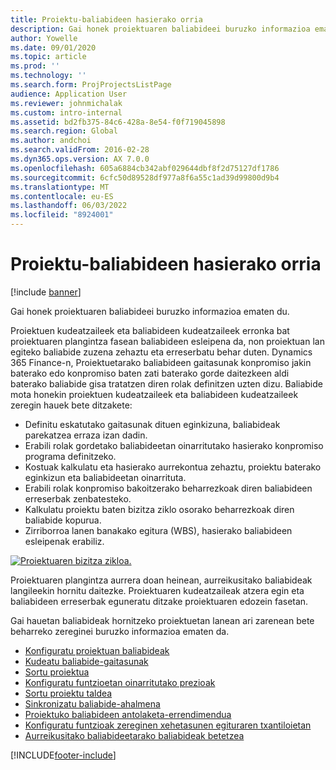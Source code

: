 ```yaml
---
title: Proiektu-baliabideen hasierako orria
description: Gai honek proiektuaren baliabideei buruzko informazioa ematen du.
author: Yowelle
ms.date: 09/01/2020
ms.topic: article
ms.prod: ''
ms.technology: ''
ms.search.form: ProjProjectsListPage
audience: Application User
ms.reviewer: johnmichalak
ms.custom: intro-internal
ms.assetid: bd2fb375-84c6-428a-8e54-f0f719045898
ms.search.region: Global
ms.author: andchoi
ms.search.validFrom: 2016-02-28
ms.dyn365.ops.version: AX 7.0.0
ms.openlocfilehash: 605a6884cb342abf029644dbf8f2d75127df1786
ms.sourcegitcommit: 6cfc50d89528df977a8f6a55c1ad39d99800d9b4
ms.translationtype: MT
ms.contentlocale: eu-ES
ms.lasthandoff: 06/03/2022
ms.locfileid: "8924001"
---
```

# <a name="project-resourcing-home-page"></a>Proiektu-baliabideen hasierako orria

[!include [banner](../includes/banner.md)]

Gai honek proiektuaren baliabideei buruzko informazioa ematen du.

Proiektuen kudeatzaileek eta baliabideen kudeatzaileek erronka bat proiektuaren plangintza fasean baliabideen esleipena da, non proiektuan lan egiteko baliabide zuzena zehaztu eta erreserbatu behar duten. Dynamics 365 Finance-n, Proiektuetarako baliabideen gaitasunak konpromiso jakin baterako edo konpromiso baten zati baterako gorde daitezkeen aldi baterako baliabide gisa tratatzen diren rolak definitzen uzten dizu. Baliabide mota honekin proiektuen kudeatzaileek eta baliabideen kudeatzaileek zeregin hauek bete ditzakete:

- Definitu eskatutako gaitasunak dituen eginkizuna, baliabideak parekatzea erraza izan dadin.
- Erabili rolak gordetako baliabideetan oinarritutako hasierako konpromiso programa definitzeko.
- Kostuak kalkulatu eta hasierako aurrekontua zehaztu, proiektu baterako eginkizun eta baliabideetan oinarrituta.
- Erabili rolak konpromiso bakoitzerako beharrezkoak diren baliabideen erreserbak zenbatesteko.
- Kalkulatu proiektu baten bizitza ziklo osorako beharrezkoak diren baliabide kopurua.
- Zirriborroa lanen banakako egitura (WBS), hasierako baliabideen esleipenak erabiliz.

[![Proiektuaren bizitza zikloa.](./media/projectresourcing02-1024x812.jpg)](./media/projectresourcing02.jpg)

Proiektuaren plangintza aurrera doan heinean, aurreikusitako baliabideak langileekin hornitu daitezke. Proiektuaren kudeatzaileak atzera egin eta baliabideen erreserbak eguneratu ditzake proiektuaren edozein fasetan.

Gai hauetan baliabideak hornitzeko proiektuetan lanean ari zarenean bete beharreko zereginei buruzko informazioa ematen da.

- [Konfiguratu proiektuan baliabideak](set-up-project-resources.md)
- [Kudeatu baliabide-gaitasunak](manage-resource-competencies.md)
- [Sortu proiektua](create-new-project.md)
- [Konfiguratu funtzioetan oinarritutako prezioak](set-up-role-based-pricing.md)
- [Sortu proiektu taldea](create-project-team.md)
- [Sinkronizatu baliabide-ahalmena](synchronize-resource-capacity.md)
- [Proiektuko baliabideen antolaketa-errendimendua](project-scheduling-performance.md)
- [Konfiguratu funtzioak zereginen xehetasunen egituraren txantiloietan](set-up-roles-wbs-template.md)
- [Aurreikusitako baliabideetarako baliabideak betetzea](resource-fulfillment-planned-resources.md)


[!INCLUDE[footer-include](../includes/footer-banner.md)]
